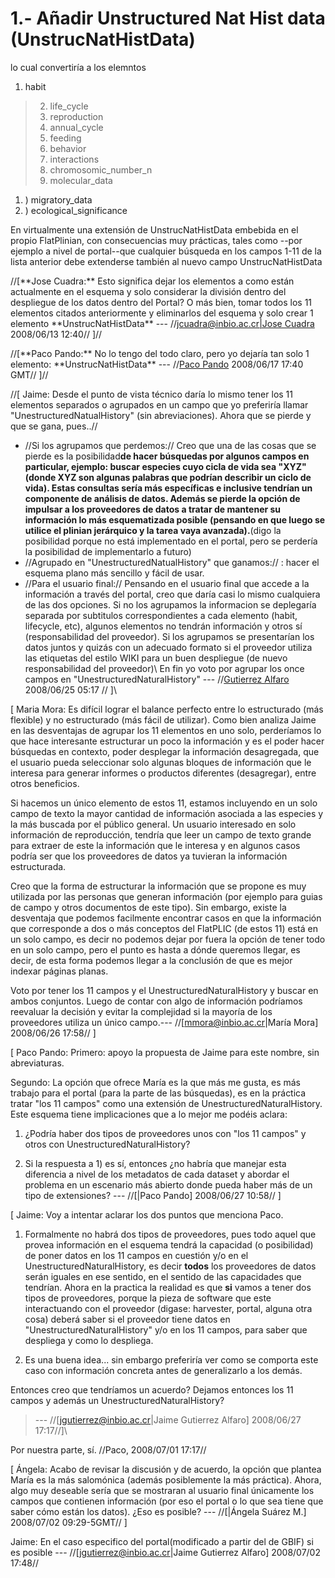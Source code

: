 # 1.- Añadir Unstructured Nat Hist data (UnstrucNatHistData) #

lo cual convertiría a los elemntos

  1. habit
> 2) life\_cycle
> 3) reproduction
> 4) annual\_cycle
> 5) feeding
> 6) behavior
> 7) interactions
> 8) chromosomic\_number\_n
> 9) molecular\_data
  1. ) migratory\_data
  1. ) ecological\_significance

En virtualmente una extensión de UnstrucNatHistData embebida en el propio FlatPlinian, con consecuencias muy prácticas, tales como --por ejemplo a nivel de portal--que cualquier búsqueda en los campos 1-11 de la lista anterior debe extenderse también al nuevo campo UnstrucNatHistData

//[\*\*Jose Cuadra:\*\* Esto significa dejar los elementos a como están actualmente en el esquema y solo considerar la división dentro del despliegue de los datos dentro del Portal? O más bien, tomar todos los 11 elementos citados anteriormente y eliminarlos del esquema y solo crear 1 elemento \*\*UnstrucNatHistData\*\*  --- //[jcuadra@inbio.ac.cr|Jose Cuadra](.md) 2008/06/13 12:40//
]//


//[\*\*Paco Pando:\*\* No lo tengo del todo claro, pero yo dejaría tan solo 1 elemento: \*\*UnstrucNatHistData\*\*  --- //[Paco Pando](.md) 2008/06/17 17:40 GMT//
]//


//[ Jaime: Desde el punto de vista técnico daría lo mismo tener los 11 elementos separados o agrupados en un campo que yo preferiría llamar "UnestructuredNatualHistory" (sin abreviaciones).  Ahora que se pierde y que se gana, pues..//
  * //Si los agrupamos que perdemos:// Creo que una de las cosas que se pierde es la posibilidad**de hacer búsquedas por algunos campos en particular, ejemplo: buscar especies cuyo cicla de vida sea "XYZ" (donde XYZ son algunas palabras que podrían describir un ciclo de vida). Estas consultas sería más específicas e inclusive tendrían un componente de análisis de datos. Además se pierde la opción de impulsar a los proveedores de datos a tratar de mantener su información lo más esquematizada posible (pensando en que luego se utilice el plinian jerárquico y la tarea vaya avanzada).**(digo la posibilidad porque no está implementado en el portal, pero se perdería la posibilidad de implementarlo a futuro)
  * //Agrupado en "UnestructuredNatualHistory" que ganamos:// : hacer el esquema plano más sencillo y fácil de usar.
  * //Para el usuario final:// Pensando en el usuario final que accede a la información a través del portal, creo que daría casi lo mismo cualquiera de las dos opciones. Si no los agrupamos la informacion se deplegaría separada por subtitulos correspondientes a cada elemento (habit, lifecycle, etc), algunos elementos no tendrán información y otros sí (responsabilidad del proveedor). Si los agrupamos se presentarían los datos juntos y quizás con un adecuado formato si el proveedor utiliza las etiquetas del estilo WIKI para un buen despliegue (de nuevo responsabilidad del proveedor)\\
En fin yo voto por agrupar los once campos en "UnestructuredNaturalHistory"  --- //[Gutierrez Alfaro](Jaime.md) 2008/06/25 05:17 //
]\\

[ Maria Mora: Es difícil lograr el balance perfecto entre lo estructurado (más flexible) y no estructurado (más fácil de utilizar).  Como bien analiza Jaime en las desventajas de agrupar los 11 elementos en uno solo, perderíamos lo que hace interesante estructurar un poco la información y es el poder hacer búsquedas en contexto, poder desplegar la información desagregada, que el usuario pueda seleccionar solo algunas bloques de información que le interesa para generar informes o productos diferentes (desagregar), entre otros beneficios.

Si hacemos un único elemento de estos 11,  estamos incluyendo en un solo campo de texto la mayor cantidad de información asociada a las especies y la más buscada por el público general.  Un usuario interesado en solo información de reproducción, tendría que leer un campo de texto grande para extraer de este la información que le interesa y en algunos casos podría ser que los proveedores de datos ya tuvieran la información estructurada.

Creo que la forma de estructurar la información que se propone es muy utilizada por las personas que generan información (por ejemplo para guias de campo y otros documentos de este tipo). Sin embargo, existe la desventaja que podemos facilmente encontrar casos en que la información que corresponde a dos o más conceptos del FlatPLIC (de estos 11) está en un solo campo, es decir no podemos dejar por fuera la opción de tener todo en un solo campo, pero el punto es hasta a dónde queremos llegar, es decir, de esta forma podemos llegar a la conclusión de que es mejor indexar páginas planas.

Voto por tener los 11 campos y el UnestructuredNaturalHistory y buscar en ambos conjuntos. Luego de contar con algo de información podríamos reevaluar la decisión y evitar la complejidad si la mayoría de los proveedores utiliza un único campo.--- //[mmora@inbio.ac.cr|María Mora] 2008/06/26 17:58// ]

[ Paco Pando: Primero: apoyo la propuesta de Jaime para este nombre, sin abreviaturas.

Segundo: La opción que ofrece María es la que más me gusta, es más trabajo para el portal (para la parte de las búsquedas), es en la práctica tratar "los 11 campos" como una extensión de  UnestructuredNaturalHistory. Este esquema tiene implicaciones que a lo mejor me podéis aclara:

1) ¿Podría haber dos tipos de proveedores unos con "los 11 campos"  y otros con UnestructuredNaturalHistory?

2) Si la respuesta a 1) es sí, entonces ¿no habría que manejar esta diferencia a nivel de los metadatos de cada dataset y abordar el problema en un escenario más abierto donde pueda haber más de un tipo de extensiones?
--- //[|Paco Pando] 2008/06/27 10:58// ]

[ Jaime: Voy a intentar aclarar los dos puntos que menciona Paco.

1) Formalmente no habrá dos tipos de proveedores, pues todo aquel que provea información en el esquema tendrá la capacidad (o posibilidad) de poner datos en los 11 campos en cuestión y/o en el UnestructuredNaturalHistory, es decir **todos** los proveedores de datos serán iguales en ese sentido, en el sentido de las capacidades que tendrían. Ahora en la practica la realidad es que **si** vamos a tener dos tipos de proveedores, porque la pieza de software que este interactuando con el proveedor (digase: harvester, portal, alguna otra cosa) deberá saber si el proveedor tiene datos en "UnestructuredNaturalHistory" y/o en los 11 campos, para saber que despliega y como lo despliega.

2) Es una buena idea... sin embargo preferiría ver como se comporta este caso con información concreta antes de generalizarlo a los demás.

Entonces creo que tendríamos un acuerdo? Dejamos entonces los 11 campos y además un UnestructuredNaturalHistory?
> --- //[jgutierrez@inbio.ac.cr|Jaime Gutierrez Alfaro] 2008/06/27 17:17//]\\

Por nuestra parte, sí. //Paco, 2008/07/01 17:17//

[ Ángela: Acabo de revisar la discusión y de acuerdo, la opción que plantea María es la más salomónica (además posiblemente la más práctica). Ahora, algo muy deseable sería que se mostraran al usuario final únicamente los campos que contienen información (por eso el portal o lo que sea tiene que saber cómo están los datos). ¿Eso es posible?
--- //[|Ángela Suárez M.] 2008/07/02 09:29-5GMT// ]

 Jaime:  En el caso especifico del portal(modificado a partir del de GBIF) si es posible  --- //[jgutierrez@inbio.ac.cr|Jaime Gutierrez Alfaro] 2008/07/02 17:48//